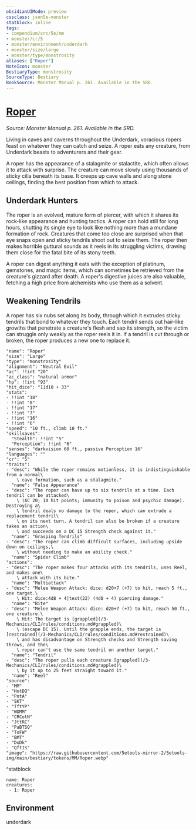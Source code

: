 ```yaml
---
obsidianUIMode: preview
cssclass: json5e-monster
statblock: inline
tags:
- compendium/src/5e/mm
- monster/cr/5
- monster/environment/underdark
- monster/size/large
- monster/type/monstrosity
aliases: ["Roper"]
NoteIcon: monster
BestiaryType: monstrosity
SourceType: Bestiary
BookSource: Monster Manual p. 261. Available in the SRD.
---
```

# [Roper](3-Mechanics\CLI\bestiary\monstrosity/roper.md)
*Source: Monster Manual p. 261. Available in the SRD.*  

Living in caves and caverns throughout the Underdark, voracious ropers feast on whatever they can catch and seize. A roper eats any creature, from Underdark beasts to adventurers and their gear.

A roper has the appearance of a stalagmite or stalactite, which often allows it to attack with surprise. The creature can move slowly using thousands of sticky cilia beneath its base. It creeps up cave walls and along stone ceilings, finding the best position from which to attack.

## Underdark Hunters

The roper is an evolved, mature form of piercer, with which it shares its rock-like appearance and hunting tactics. A roper can hold still for long hours, shutting its single eye to look like nothing more than a mundane formation of rock. Creatures that come too close are surprised when that eye snaps open and sticky tendrils shoot out to seize them. The roper then makes horrible guttural sounds as it reels in its struggling victims, drawing them close for the fatal bite of its stony teeth.

A roper can digest anything it eats with the exception of platinum, gemstones, and magic items, which can sometimes be retrieved from the creature's gizzard after death. A roper's digestive juices are also valuable, fetching a high price from alchemists who use them as a solvent.

## Weakening Tendrils

A roper has six nubs set along its body, through which it extrudes sticky tendrils that bond to whatever they touch. Each tendril sends out hair-like growths that penetrate a creature's flesh and sap its strength, so the victim can struggle only weakly as the roper reels it in. If a tendril is cut through or broken, the roper produces a new one to replace it.

```statblock
"name": "Roper"
"size": "Large"
"type": "monstrosity"
"alignment": "Neutral Evil"
"ac": !!int "20"
"ac_class": "natural armor"
"hp": !!int "93"
"hit_dice": "11d10 + 33"
"stats":
- !!int "18"
- !!int "8"
- !!int "17"
- !!int "7"
- !!int "16"
- !!int "6"
"speed": "10 ft., climb 10 ft."
"skillsaves":
  "Stealth": !!int "5"
  "Perception": !!int "6"
"senses": "darkvision 60 ft., passive Perception 16"
"languages": ""
"cr": "5"
"traits":
- "desc": "While the roper remains motionless, it is indistinguishable from a normal\
    \ cave formation, such as a stalagmite."
  "name": "False Appearance"
- "desc": "The roper can have up to six tendrils at a time. Each tendril can be attacked\
    \ (AC 20; 10 hit points; immunity to poison and psychic damage). Destroying a\
    \ tendril deals no damage to the roper, which can extrude a replacement tendril\
    \ on its next turn. A tendril can also be broken if a creature takes an action\
    \ and succeeds on a DC 15 Strength check against it."
  "name": "Grasping Tendrils"
- "desc": "The roper can climb difficult surfaces, including upside down on ceilings,\
    \ without needing to make an ability check."
  "name": "Spider Climb"
"actions":
- "desc": "The roper makes four attacks with its tendrils, uses Reel, and makes one\
    \ attack with its bite."
  "name": "Multiattack"
- "desc": "Melee Weapon Attack: dice: d20+7 (+7) to hit, reach 5 ft., one target.\
    \ Hit: dice:4d8 + 4|text(22) (4d8 + 4) piercing damage."
  "name": "Bite"
- "desc": "Melee Weapon Attack: dice: d20+7 (+7) to hit, reach 50 ft., one creature.\
    \ Hit: The target is [grappled](/3-Mechanics/CLI/rules/conditions.md#grappled)\
    \ (escape DC 15). Until the grapple ends, the target is [restrained](/3-Mechanics/CLI/rules/conditions.md#restrained)\
    \ and has disadvantage on Strength checks and Strength saving throws, and the\
    \ roper can't use the same tendril on another target."
  "name": "Tendril"
- "desc": "The roper pulls each creature [grappled](/3-Mechanics/CLI/rules/conditions.md#grappled)\
    \ by it up to 25 feet straight toward it."
  "name": "Reel"
"source":
- "MM"
- "HotDQ"
- "PotA"
- "SKT"
- "TftYP"
- "WDMM"
- "CRCotN"
- "JttRC"
- "PaBTSO"
- "ToFW"
- "BMT"
- "DoDk"
- "QftIS"
"image": "https://raw.githubusercontent.com/5etools-mirror-2/5etools-img/main/bestiary/tokens/MM/Roper.webp"
```
^statblock

```encounter-table
name: Roper
creatures:
 - 1: Roper
```

## Environment

underdark